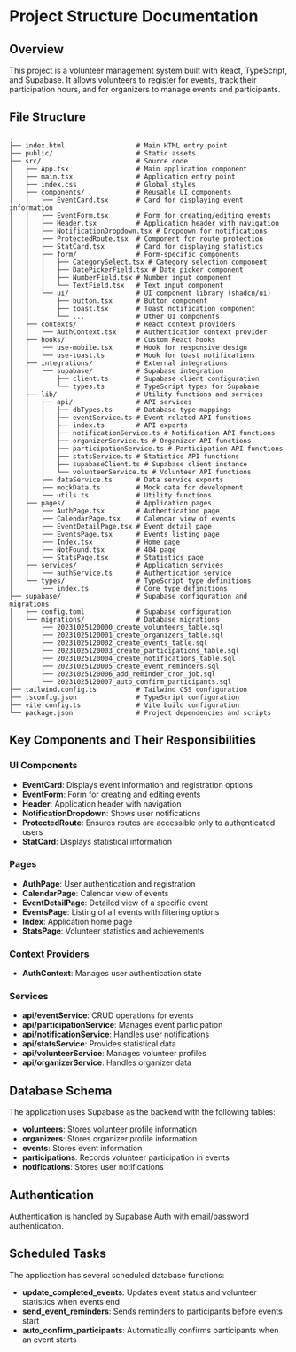 
# Project Structure Documentation

## Overview

This project is a volunteer management system built with React, TypeScript, and Supabase. It allows volunteers to register for events, track their participation hours, and for organizers to manage events and participants.

## File Structure

```
.
├── index.html                  # Main HTML entry point
├── public/                     # Static assets
├── src/                        # Source code
│   ├── App.tsx                 # Main application component
│   ├── main.tsx                # Application entry point
│   ├── index.css               # Global styles
│   ├── components/             # Reusable UI components
│   │   ├── EventCard.tsx       # Card for displaying event information
│   │   ├── EventForm.tsx       # Form for creating/editing events
│   │   ├── Header.tsx          # Application header with navigation
│   │   ├── NotificationDropdown.tsx # Dropdown for notifications
│   │   ├── ProtectedRoute.tsx  # Component for route protection
│   │   ├── StatCard.tsx        # Card for displaying statistics
│   │   ├── form/               # Form-specific components
│   │   │   ├── CategorySelect.tsx # Category selection component
│   │   │   ├── DatePickerField.tsx # Date picker component
│   │   │   ├── NumberField.tsx # Number input component
│   │   │   └── TextField.tsx   # Text input component
│   │   └── ui/                 # UI component library (shadcn/ui)
│   │       ├── button.tsx      # Button component
│   │       ├── toast.tsx       # Toast notification component
│   │       └── ...             # Other UI components
│   ├── contexts/               # React context providers
│   │   └── AuthContext.tsx     # Authentication context provider
│   ├── hooks/                  # Custom React hooks
│   │   ├── use-mobile.tsx      # Hook for responsive design
│   │   └── use-toast.ts        # Hook for toast notifications
│   ├── integrations/           # External integrations
│   │   └── supabase/           # Supabase integration
│   │       ├── client.ts       # Supabase client configuration
│   │       └── types.ts        # TypeScript types for Supabase
│   ├── lib/                    # Utility functions and services
│   │   ├── api/                # API services
│   │   │   ├── dbTypes.ts      # Database type mappings
│   │   │   ├── eventService.ts # Event-related API functions
│   │   │   ├── index.ts        # API exports
│   │   │   ├── notificationService.ts # Notification API functions
│   │   │   ├── organizerService.ts # Organizer API functions
│   │   │   ├── participationService.ts # Participation API functions
│   │   │   ├── statsService.ts # Statistics API functions
│   │   │   ├── supabaseClient.ts # Supabase client instance
│   │   │   └── volunteerService.ts # Volunteer API functions
│   │   ├── dataService.ts      # Data service exports
│   │   ├── mockData.ts         # Mock data for development
│   │   └── utils.ts            # Utility functions
│   ├── pages/                  # Application pages
│   │   ├── AuthPage.tsx        # Authentication page
│   │   ├── CalendarPage.tsx    # Calendar view of events
│   │   ├── EventDetailPage.tsx # Event detail page
│   │   ├── EventsPage.tsx      # Events listing page
│   │   ├── Index.tsx           # Home page
│   │   ├── NotFound.tsx        # 404 page
│   │   └── StatsPage.tsx       # Statistics page
│   ├── services/               # Application services
│   │   └── authService.ts      # Authentication service
│   └── types/                  # TypeScript type definitions
│       └── index.ts            # Core type definitions
├── supabase/                   # Supabase configuration and migrations
│   ├── config.toml             # Supabase configuration
│   └── migrations/             # Database migrations
│       ├── 20231025120000_create_volunteers_table.sql
│       ├── 20231025120001_create_organizers_table.sql
│       ├── 20231025120002_create_events_table.sql
│       ├── 20231025120003_create_participations_table.sql
│       ├── 20231025120004_create_notifications_table.sql
│       ├── 20231025120005_create_event_reminders.sql
│       ├── 20231025120006_add_reminder_cron_job.sql
│       └── 20231025120007_auto_confirm_participants.sql
├── tailwind.config.ts          # Tailwind CSS configuration
├── tsconfig.json               # TypeScript configuration
├── vite.config.ts              # Vite build configuration
└── package.json                # Project dependencies and scripts
```

## Key Components and Their Responsibilities

### UI Components

- **EventCard**: Displays event information and registration options
- **EventForm**: Form for creating and editing events
- **Header**: Application header with navigation
- **NotificationDropdown**: Shows user notifications
- **ProtectedRoute**: Ensures routes are accessible only to authenticated users
- **StatCard**: Displays statistical information

### Pages

- **AuthPage**: User authentication and registration
- **CalendarPage**: Calendar view of events
- **EventDetailPage**: Detailed view of a specific event
- **EventsPage**: Listing of all events with filtering options
- **Index**: Application home page
- **StatsPage**: Volunteer statistics and achievements

### Context Providers

- **AuthContext**: Manages user authentication state

### Services

- **api/eventService**: CRUD operations for events
- **api/participationService**: Manages event participation
- **api/notificationService**: Handles user notifications
- **api/statsService**: Provides statistical data
- **api/volunteerService**: Manages volunteer profiles
- **api/organizerService**: Handles organizer data

## Database Schema

The application uses Supabase as the backend with the following tables:

- **volunteers**: Stores volunteer profile information
- **organizers**: Stores organizer profile information
- **events**: Stores event information
- **participations**: Records volunteer participation in events
- **notifications**: Stores user notifications

## Authentication

Authentication is handled by Supabase Auth with email/password authentication.

## Scheduled Tasks

The application has several scheduled database functions:

- **update_completed_events**: Updates event status and volunteer statistics when events end
- **send_event_reminders**: Sends reminders to participants before events start
- **auto_confirm_participants**: Automatically confirms participants when an event starts
